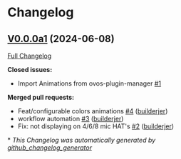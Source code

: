 # Changelog

## [V0.0.0a1](https://github.com/OpenVoiceOS/ovos-PHAL-plugin-dotstar/tree/V0.0.0a1) (2024-06-08)

[Full Changelog](https://github.com/OpenVoiceOS/ovos-PHAL-plugin-dotstar/compare/10bb60227703902e9367615d799fb60bbc5e72af...V0.0.0a1)

**Closed issues:**

- Import Animations from ovos-plugin-manager [\#1](https://github.com/OpenVoiceOS/ovos-PHAL-plugin-dotstar/issues/1)

**Merged pull requests:**

- Feat/configurable colors animations [\#4](https://github.com/OpenVoiceOS/ovos-PHAL-plugin-dotstar/pull/4) ([builderjer](https://github.com/builderjer))
- workflow automation [\#3](https://github.com/OpenVoiceOS/ovos-PHAL-plugin-dotstar/pull/3) ([builderjer](https://github.com/builderjer))
- Fix: not displaying on 4/6/8 mic HAT's [\#2](https://github.com/OpenVoiceOS/ovos-PHAL-plugin-dotstar/pull/2) ([builderjer](https://github.com/builderjer))



\* *This Changelog was automatically generated by [github_changelog_generator](https://github.com/github-changelog-generator/github-changelog-generator)*

